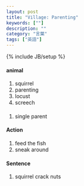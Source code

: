 ```yaml
---
layout: post
title: "Village: Parenting"
keywords: [""]
description: ""
category: "言葉"
tags: ["英語"]
---
```

{% include JB/setup %}



#### animal
1. squirrel
2. parenting
3. locust
4. screech

####
1. single parent


#### Action
1. feed the fish
2. sneak around

#### Sentence
1. squirrel crack nuts



